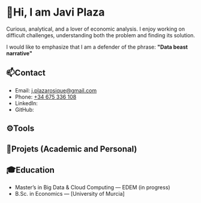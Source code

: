# 👋Hi, I am Javi Plaza

Curious, analytical, and a lover of economic analysis. I enjoy working on difficult challenges, understanding both the problem and finding its solution.

I would like to emphasize that I am a defender of the phrase:
**"Data beast narrative"**

## 📫Contact

- Email: [j.plazarosique@gmail.com](mailto:j.plazarosique@gmail.com)
- Phone: [+34 675 336 108](tel:+34675336108) 
- LinkedIn:
- GitHub:

## ⚙️Tools

## 💼Projets (Academic and Personal)

## 🎓Education

- Master’s in Big Data & Cloud Computing — EDEM (in progress)
- B.Sc. in Economics — [University of Murcia]

